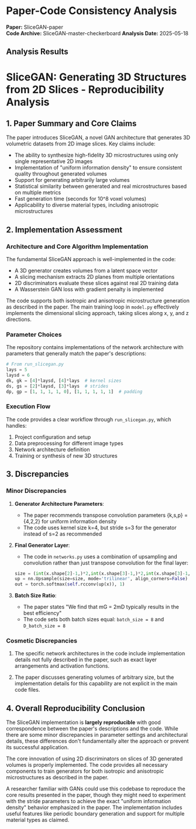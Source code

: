# Paper-Code Consistency Analysis

**Paper:** SliceGAN-paper  
**Code Archive:** SliceGAN-master-checkerboard
**Analysis Date:** 2025-05-18

## Analysis Results

# SliceGAN: Generating 3D Structures from 2D Slices - Reproducibility Analysis

## 1. Paper Summary and Core Claims

The paper introduces SliceGAN, a novel GAN architecture that generates 3D volumetric datasets from 2D image slices. Key claims include:

- The ability to synthesize high-fidelity 3D microstructures using only single representative 2D images
- Implementation of "uniform information density" to ensure consistent quality throughout generated volumes
- Support for generating arbitrarily large volumes
- Statistical similarity between generated and real microstructures based on multiple metrics
- Fast generation time (seconds for 10^8 voxel volumes)
- Applicability to diverse material types, including anisotropic microstructures

## 2. Implementation Assessment

### Architecture and Core Algorithm Implementation

The fundamental SliceGAN approach is well-implemented in the code:

- A 3D generator creates volumes from a latent space vector
- A slicing mechanism extracts 2D planes from multiple orientations
- 2D discriminators evaluate these slices against real 2D training data
- A Wasserstein GAN loss with gradient penalty is implemented

The code supports both isotropic and anisotropic microstructure generation as described in the paper. The main training loop in `model.py` effectively implements the dimensional slicing approach, taking slices along x, y, and z directions.

### Parameter Choices

The repository contains implementations of the network architecture with parameters that generally match the paper's descriptions:

```python
# From run_slicegan.py
lays = 5
laysd = 6
dk, gk = [4]*laysd, [4]*lays  # kernel sizes  
ds, gs = [2]*laysd, [3]*lays  # strides
dp, gp = [1, 1, 1, 1, 0], [1, 1, 1, 1, 1]  # padding
```

### Execution Flow

The code provides a clear workflow through `run_slicegan.py`, which handles:
1. Project configuration and setup
2. Data preprocessing for different image types
3. Network architecture definition
4. Training or synthesis of new 3D structures

## 3. Discrepancies

### Minor Discrepancies

1. **Generator Architecture Parameters**:
   - The paper recommends transpose convolution parameters {k,s,p} = {4,2,2} for uniform information density
   - The code uses kernel size k=4, but stride s=3 for the generator instead of s=2 as recommended

2. **Final Generator Layer**:
   - The code in `networks.py` uses a combination of upsampling and convolution rather than just transpose convolution for the final layer:
   ```python
   size = (int(x.shape[2]-1,)*2,int(x.shape[3]-1,)*2,int(x.shape[3]-1,)*2)
   up = nn.Upsample(size=size, mode='trilinear', align_corners=False)
   out = torch.softmax(self.rcconv(up(x)), 1)
   ```

3. **Batch Size Ratio**:
   - The paper states "We find that mG = 2mD typically results in the best efficiency"
   - The code sets both batch sizes equal: `batch_size = 8` and `D_batch_size = 8`

### Cosmetic Discrepancies

1. The specific network architectures in the code include implementation details not fully described in the paper, such as exact layer arrangements and activation functions.

2. The paper discusses generating volumes of arbitrary size, but the implementation details for this capability are not explicit in the main code files.

## 4. Overall Reproducibility Conclusion

The SliceGAN implementation is **largely reproducible** with good correspondence between the paper's descriptions and the code. While there are some minor discrepancies in parameter settings and architectural details, these differences don't fundamentally alter the approach or prevent its successful application.

The core innovation of using 2D discriminators on slices of 3D generated volumes is properly implemented. The code provides all necessary components to train generators for both isotropic and anisotropic microstructures as described in the paper.

A researcher familiar with GANs could use this codebase to reproduce the core results presented in the paper, though they might need to experiment with the stride parameters to achieve the exact "uniform information density" behavior emphasized in the paper. The implementation includes useful features like periodic boundary generation and support for multiple material types as claimed.